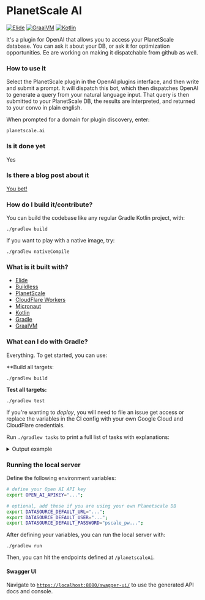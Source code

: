 # PlanetScale AI

[![Elide](https://elide.dev/shield)](https://elide.dev)
[![GraalVM](https://img.shields.io/badge/GraalVM-22.3.x-blue.svg?logo=oracle)](https://www.graalvm.org/)
[![Kotlin](https://img.shields.io/badge/Kotlin-1.8.20-blue.svg?logo=kotlin)](http://kotlinlang.org)

It's a plugin for OpenAI that allows you to access your PlanetScale database. You can ask it about your DB, or ask
it for optimization opportunities. Ee are working on making it dispatchable from github as well.

### How to use it

Select the PlanetScale plugin in the OpenAI plugins interface, and then write and submit a prompt. It will dispatch this bot,
which then dispatches OpenAI to generate a query from your natural language input. That query is then submitted to your
PlanetScale DB, the results are interpreted, and returned to your convo in plain english.

When prompted for a domain for plugin discovery, enter:

```
planetscale.ai
```

### Is it done yet

Yes

### Is there a blog post about it

[You bet!](https://cacheflow.blog)

### How do I build it/contribute?

You can build the codebase like any regular Gradle Kotlin project, with:

```
./gradlew build
```

If you want to play with a native image, try:

```
./gradlew nativeCompile
```

### What is it built with?

- [Elide](https://elide.dev)
- [Buildless](https://less.build)
- [PlanetScale](https://planetscale.com)
- [CloudFlare Workers](https://workers.cloudflare.com/)
- [Micronaut](https://micronaut.io)
- [Kotlin](https://kotlinlang.org)
- [Gradle](https://gradle.org)
- [GraalVM](https://graalvm.org)

### What can I do with Gradle?

Everything. To get started, you can use:

\*\*Build all targets:

```
./gradlew build
```

**Test all targets:**

```
./gradlew test
```

If you're wanting to _deploy_, you will need to file an issue get access or replace the variables in the CI config with
your own Google Cloud and CloudFlare credentials.

Run `./gradlew tasks` to print a full list of tasks with explanations:

<details>
  <summary>Output example</summary>

```
> Task :tasks

------------------------------------------------------------
Tasks runnable from root project 'planetscale-ai'
------------------------------------------------------------

Application tasks
-----------------
run - Runs this project as a JVM application
runShadow - Runs this project as a JVM application using the shadow jar
startShadowScripts - Creates OS specific scripts to run the project as a JVM application using the shadow jar

Build tasks
-----------
assemble - Assembles the outputs of this project.
build - Assembles and tests this project.
buildDependents - Assembles and tests this project and all projects that depend on it.
buildJs - Build JS targets via Node/NPM
buildKotlinToolingMetadata - Build metadata json file containing information about the used Kotlin tooling
buildLayers - Builds application layers for use in a Docker container (main image)
buildNativeLayersTask - Builds application layers for use in a Docker container (main image)
buildNeeded - Assembles and tests this project and all projects it depends on.
classes - Assembles main classes.
clean - Deletes the build directory.
collectReachabilityMetadata - Obtains native reachability metdata for the runtime classpath configuration
dockerBuild - Builds a Docker Image (image main)
dockerBuildNative - Builds a Native Docker Image using GraalVM (image main)
dockerfile - Builds a Docker File for image main
dockerfileNative - Builds a Native Docker File for image main
inspectRuntimeClasspath - Performs sanity checks of the runtime classpath to warn about misconfigured builds
jar - Assembles a jar archive containing the main classes.
kotlinSourcesJar - Assembles a jar archive containing the sources of target 'kotlin'.
metadataCopy - Copies metadata collected from tasks instrumented with the agent into target directories.
nativeCompile - Compiles a native image for the main binary
nativeRun - Executes the main native binary
nativeTestCompile - Compiles a native image for the test binary
testClasses - Assembles test classes.
testResourcesClasses - Assembles test resources classes.

Build Setup tasks
-----------------
init - Initializes a new Gradle build.
wrapper - Generates Gradle wrapper files.

Distribution tasks
------------------
assembleDist - Assembles the main distributions
assembleShadowDist - Assembles the shadow distributions
distTar - Bundles the project as a distribution.
distZip - Bundles the project as a distribution.
installDist - Installs the project as a distribution as-is.
installShadowDist - Installs the project as a distribution as-is.
shadowDistTar - Bundles the project as a distribution.
shadowDistZip - Bundles the project as a distribution.

Documentation tasks
-------------------
javadoc - Generates Javadoc API documentation for the main source code.

Gradle Enterprise tasks
-----------------------
buildScanPublishPrevious - Publishes the data captured by the last build.
provisionGradleEnterpriseAccessKey - Provisions a new access key for this build environment.

Help tasks
----------
buildEnvironment - Displays all buildscript dependencies declared in root project 'planetscale-ai'.
dependencies - Displays all dependencies declared in root project 'planetscale-ai'.
dependencyInsight - Displays the insight into a specific dependency in root project 'planetscale-ai'.
help - Displays a help message.
javaToolchains - Displays the detected java toolchains.
kotlinDslAccessorsReport - Prints the Kotlin code for accessing the currently available project extensions and conventions.
outgoingVariants - Displays the outgoing variants of root project 'planetscale-ai'.
projects - Displays the sub-projects of root project 'planetscale-ai'.
properties - Displays the properties of root project 'planetscale-ai'.
resolvableConfigurations - Displays the configurations that can be resolved in root project 'planetscale-ai'.
tasks - Displays the tasks runnable from root project 'planetscale-ai'.

IDE tasks
---------
cleanEclipse - Cleans all Eclipse files.
eclipse - Generates all Eclipse files.

Jib tasks
---------
jib - Builds a container image to a registry.
jibBuildTar - Builds a container image to a tarball.
jibDockerBuild - Builds a container image to a Docker daemon.

Micronaut Test Resources tasks
------------------------------
internalStartTestResourcesService - Starts the test resources server
startTestResourcesService - Starts the test resources server in standalone mode
stopTestResourcesService - Stops the test resources server

Node tasks
----------
nodeSetup - Download and install a local node/npm version.

Npm tasks
---------
npmInstall - Install node packages from package.json.
npmSetup - Setup a specific version of npm to be used by the build.

Pnpm tasks
----------
pnpmInstall - Install node packages from package.json.
pnpmSetup - Setup a specific version of pnpm to be used by the build.

Publish tasks
-------------
publishWorkersLive - Publish CloudFlare Workers to live environments
publishWorkersStaging - Publish CloudFlare Workers to staging environments

Shadow tasks
------------
knows - Do you know who knows?
shadowJar - Create a combined JAR of project and runtime dependencies

Upload tasks
------------
dockerPush - Pushes the main Docker Image
dockerPushNative - Pushes a Native Docker Image using GraalVM (image main)

Verification tasks
------------------
check - Runs all checks.
nativeTest - Executes the test native binary
test - Runs the test suite.

Yarn tasks
----------
yarn - Install node packages using Yarn.
yarnSetup - Setup a specific version of Yarn to be used by the build.
```

</details>

### Running the local server

Define the following environment variables:

```bash
# define your Open AI API key
export OPEN_AI_APIKEY="...";

# optional, add these if you are using your own Planetscale DB
export DATASOURCE_DEFAULT_URL="...";
export DATASOURCE_DEFAULT_USER="...";
export DATASOURCE_DEFAULT_PASSWORD="pscale_pw...";
```

After defining your variables, you can run the local server with:

```
./gradlew run
```

Then, you can hit the endpoints defined at `/planetscaleAi`.

#### Swagger UI

Navigate to [`https://localhost:8080/swagger-ui/`](http://localhost:8080/swagger-ui/) to use the generated API docs and
console.
